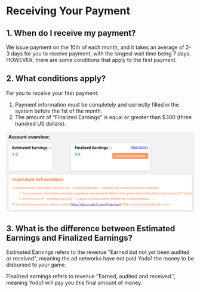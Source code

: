 # Receiving Your Payment

## 1. When do I receive my payment?

We issue payment on the 10th of each month, and it takes an average of 2-3 days for you to receive payment, with the longest wait time being 7 days. HOWEVER, there are some conditions that apply to the first payment.

## 2. What conditions apply?

For you to receive your first payment:

1) Payment information must be completely and correctly filled in the system before the 1st of the month.
2) The amount of “Finalized Earnings” is equal or greater than $300 (three hundred US dollars).

![](./../../resource/payment-newpaymentinfo.png)

## 3. What is the difference between Estimated Earnings and Finalized Earnings?

Estimated Earnings refers to the revenue "Earned but not yet been audited or received", meaning the ad networks have not paid Yodo1 the money to be disbursed to your game.

Finalized earnings refers to revenue "Earned, audited and received.", meaning Yodo1 will pay you this final amount of money. 
